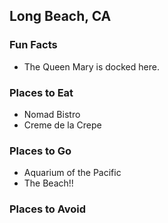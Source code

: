## Long Beach, CA

### Fun Facts
- The Queen Mary is docked here.

### Places to Eat
- Nomad Bistro
- Creme de la Crepe

### Places to Go
- Aquarium of the Pacific
- The Beach!!

### Places to Avoid
